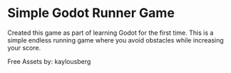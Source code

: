 # Simple Godot Runner Game

Created this game as part of learning Godot for the first time.
This is a simple endless running game where you avoid obstacles while increasing your score.

Free Assets by: kaylousberg

